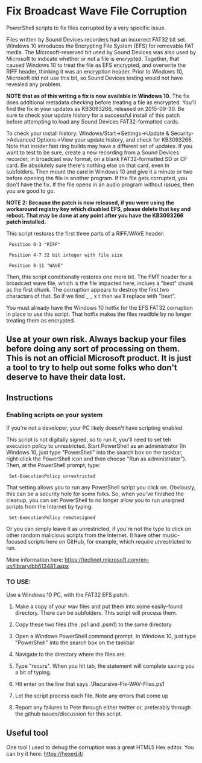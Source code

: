 # Fix Broadcast Wave File Corruption
PowerShell scripts to fix files corrupted by a very specific issue.

Files written by Sound Devices recorders had an incorrect FAT32 bit set. Windows 10 introduces the Encrypting File System (EFS) for removable FAT media. The Microsoft-reserved bit used by Sound Devices was also used by Microsoft to indicate whether or not a file is encrypted. Together, that caused Windows 10 to treat the file as EFS encrypted, and overwrite the RIFF header, thinking it was an encryption header. Prior to Windows 10, Microsoft did not use this bit, so Sound Devices testing would not have revealed any problem.

**NOTE that as of this writing a fix is now available in Windows 10.** The fix does additional metadata checking before treating a file as encrypted. You'll find the fix in your updates as KB3093266, released on 2015-09-30. Be sure to check your update history for a successful install of this patch before attempting to load any Sound Devices FAT32-formatted cards.

To check your install history: Windows/Start->Settings->Update & Security->Advanced Options->View your update history, and check for KB3093266. Note that insider fast ring builds may have a different set of updates. If you want to test to be sure, create a new recording from a Sound Devices recorder, in broadcast wav format, on a blank FAT32-formatted SD or CF card. Be absolutely sure there's nothing else on that card, even in subfolders. Then mount the card in Windows 10 and give it a minute or two before opening the file in another program. If the file gets corrupted, you don't have the fix. If the file opens in an audio program without issues, then you are good to go.

**NOTE 2: Because the patch is now released, if you were using the workaround registry key which disabled EFS, please delete that key and reboot. That may be done at any point after you have the KB3093266 patch installed.**

This script restores the first three parts of a RIFF/WAVE header:

     Position 0-3 "RIFF"
     
     Position 4-7 32 bit integer with file size
     
     Position 8-11 "WAVE"
     
Then, this script conditionally restores one more bit. The FMT header for a broadcast wave file, which is the file impacted here, inclues a "bext" chunk as the first chunk. The corruption appears to destroy the first two characters of that. So if we find _ _ x t then we'll replace with "bext".


You must already have the Windows 10 hotfix for the EFS FAT32 corruption in place to use this script. That hotfix makes the files readible by no longer treating them as encrypted.

## Use at your own risk. Always backup your files before doing any sort of processing on them. This is not an official Microsoft product. It is just a tool to try to help out some folks who don't deserve to have their data lost.

## Instructions

### Enabling scripts on your system

If you're not a developer, your PC likely doesn't have scripting enabled. 

This script is not digitally signed, so to run it, you'll need to set teh execution policy to unrestricted. Start PowerShell as an administrator (In Windows 10, just type "PowerShell" into the search box on the taskbar, right-click the PowerShell icon and then choose "Run as administrator"). Then, at the PowerShell prompt, type:

     Set-ExecutionPolicy unrestricted

That setting allows you to run any PowerShell script you click on. Obviously, this can be a security hole for some folks. So, when you've finished the cleanup, you can set PowerShell to no longer allow you to run unsigned scripts from the Internet by typing:

     Set-ExecutionPolicy remotesigned

Or you can simply leave it as unrestricted, if you're not the type to click on other random malicious scripts from the Internet. (I have other music-focused scripts here on GitHub, for example, which require unrestricted to run.

More information here:
https://technet.microsoft.com/en-us/library/bb613481.aspx

### TO USE:

Use a Windows 10 PC, with the FAT32 EFS patch.

1. Make a copy of your wav files and put them into some easily-found directory. There can be subfolders. This script will process them.

2. Copy these two files (the .ps1 and .psm1) to the same directory

3. Open a Windows PowerShell command prompt. In Windows 10, just type "PowerShell" into the search box on the taskbar

4. Navigate to the directory where the files are. 

5. Type "recurs<tab>". When you hit tab, the statement will complete saving you a bit of typing.

6. Hit enter on the line that says .\Recursive-Fix-WAV-Files.ps1

7. Let the script process each file. Note any errors that come up

8. Report any failures to Pete through either twitter or, preferably through the github issues/discussion for this script.

## Useful tool

One tool I used to debug the corruption was a great HTML5 Hex editor. You can try it here: https://hexed.it/
